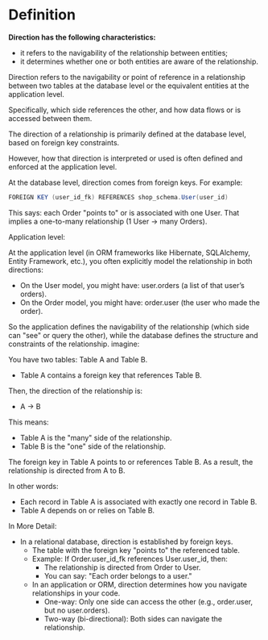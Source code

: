 # Definition
**Direction has the following characteristics:**
- it refers to the navigability of the relationship between entities;
- it determines whether one or both entities are aware of the relationship.

Direction refers to the navigability or point of reference in a relationship between two tables
at the database level or the equivalent entities at the application level.

Specifically, which side references the other, and how data flows or is accessed between them.


The direction of a relationship is primarily defined at the database level, based on foreign key constraints.

However, how that direction is interpreted or used is often defined and enforced at the application level.


At the database level, direction comes from foreign keys. For example:

```java
FOREIGN KEY (user_id_fk) REFERENCES shop_schema.User(user_id)
```


This says: each Order "points to" or is associated with one User.
That implies a one-to-many relationship (1 User → many Orders).

Application level:

At the application level (in ORM frameworks like Hibernate, SQLAlchemy, Entity Framework, etc.), you often explicitly model the relationship in both directions:

- On the User model, you might have: user.orders (a list of that user’s orders).
- On the Order model, you might have: order.user (the user who made the order).

So the application defines the navigability of the relationship (which side can "see" or query the other), while the database defines the structure and constraints of the relationship.
imagine:

You have two tables: Table A and Table B.
- Table A contains a foreign key that references Table B.

Then, the direction of the relationship is:
- A → B

This means:
- Table A is the "many" side of the relationship.
- Table B is the "one" side of the relationship.

The foreign key in Table A points to or references Table B. As a result, the relationship is directed from A to B.

In other words:
- Each record in Table A is associated with exactly one record in Table B.
- Table A depends on or relies on Table B.

In More Detail:

- In a relational database, direction is established by foreign keys.
  - The table with the foreign key "points to" the referenced table.
  - Example: If Order.user_id_fk references User.user_id, then:
    - The relationship is directed from Order to User.
    - You can say: "Each order belongs to a user."
  - In an application or ORM, direction determines how you navigate relationships in your code.
    - One-way: Only one side can access the other (e.g., order.user, but no user.orders).
    - Two-way (bi-directional): Both sides can navigate the relationship.
